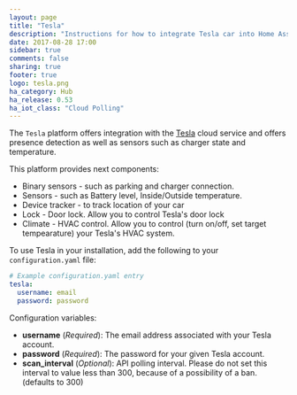 ```yaml
---
layout: page
title: "Tesla"
description: "Instructions for how to integrate Tesla car into Home Assistant."
date: 2017-08-28 17:00
sidebar: true
comments: false
sharing: true
footer: true
logo: tesla.png
ha_category: Hub
ha_release: 0.53
ha_iot_class: "Cloud Polling"
---
```



The `Tesla` platform offers integration with the [Tesla](https://auth.tesla.com/login) cloud service and offers presence detection as well as sensors such as charger state and temperature.

This platform provides next components:
 - Binary sensors - such as parking and charger connection.
 - Sensors - such as Battery level, Inside/Outside temperature.
 - Device tracker - to track location of your car
 - Lock - Door lock. Allow you to control Tesla's door lock
 - Climate - HVAC control. Allow you to control (turn on/off, set target tempearature) your Tesla's HVAC system.

To use Tesla in your installation, add the following to your `configuration.yaml` file:

```yaml
# Example configuration.yaml entry
tesla:
  username: email
  password: password
```

Configuration variables:

- **username** (*Required*): The email address associated with your Tesla account.
- **password** (*Required*): The password for your given Tesla account.
- **scan_interval** (*Optional*): API polling interval. Please do not set this interval to value less than 300, because of a possibility of a ban. (defaults to 300)
